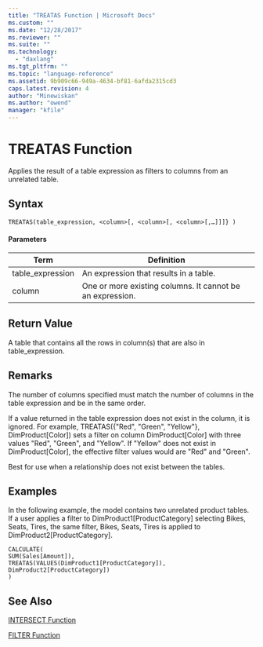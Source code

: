 ```yaml
---
title: "TREATAS Function | Microsoft Docs"
ms.custom: ""
ms.date: "12/28/2017"
ms.reviewer: ""
ms.suite: ""
ms.technology: 
  - "daxlang"
ms.tgt_pltfrm: ""
ms.topic: "language-reference"
ms.assetid: 9b909c66-949a-4634-bf81-6afda2315cd3
caps.latest.revision: 4
author: "Minewiskan"
ms.author: "owend"
manager: "kfile"
---
```

# TREATAS Function
Applies the result of a table expression as filters to columns from an unrelated table. 
  
## Syntax  
  
```  
TREATAS(table_expression, <column>[, <column>[, <column>[,…]]]} )  
```  
  
#### Parameters  
  
|Term|Definition|  
|--------|--------------|  
|table_expression|An expression that results in a table.| 
|column|One or more existing columns. It cannot be an expression. |  

## Return Value  

A table that contains all the rows in column(s) that are also in table_expression.
  
## Remarks  
The number of columns specified must match the number of columns in the table expression and be in the same order.

If a value returned in the table expression does not exist in the column, it is ignored. For example, TREATAS({"Red", "Green", "Yellow"}, DimProduct[Color]) sets a filter on column DimProduct[Color] with three values "Red", "Green", and "Yellow". If "Yellow" does not exist in  DimProduct[Color], the effective filter values would are "Red" and "Green".

Best for use when a relationship does not exist between the tables.


## Examples  
In the following example, the model contains two unrelated product tables. If a user applies a filter to DimProduct1[ProductCategory] selecting Bikes, Seats, Tires, the same filter, Bikes, Seats, Tires is applied to DimProduct2[ProductCategory].


```
CALCULATE(
SUM(Sales[Amount]), 
TREATAS(VALUES(DimProduct1[ProductCategory]), DimProduct2[ProductCategory])
)
```

## See Also  
 [INTERSECT Function](intersect-function-dax.md)
 
[FILTER Function](filter-function-dax.md)

  

  
